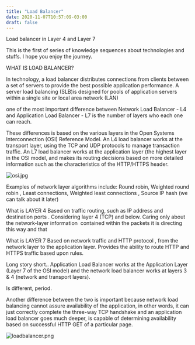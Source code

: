 ```yaml
---
title: "Load Balancer"
date: 2020-11-07T10:57:09-03:00
draft: false
---
```


Load balancer in Layer 4 and Layer 7

This is the first of series of knowledge sequences about technologies and stuffs. I hope you enjoy the journey.

WHAT IS LOAD BALANCER?

In technology, a load balancer distributes connections from clients between a set of servers to provide the best possible application performance. A server load balancing (SLB)is designed for pools of application servers within a single site or local area network (LAN)

one of the most important difference between Network Load Balancer - L4 and Application Load Balancer - L7 is the number of layers who each one can reach.

These differences is based on the various layers in the Open Systems Interconnection (OSI) Reference Model. An L4 load balancer works at the transport layer, using the TCP and UDP protocols to manage transaction traffic. An L7 load balancer works at the application layer (the highest layer in the OSI model, and makes its routing decisions based on more detailed information such as the characteristics of the HTTP/HTTPS header.

![osi.jpg](/project-one.github.io/osi.jpg)

Examples of network layer algorithms include: Round robin, Weighted round robin , Least connections, Weighted least connections , Source IP hash (we can talk about it later)

What is LAYER 4
Based on traffic routing, such as IP address and destination ports . Considering layer 4 (TCP) and below. 
Caring only about the network-layer information  contained within the packets it is directing this way and that

What is LAYER 7
Based on network traffic and HTTP protocol , from the network layer to the application layer.
Provides the ability to route HTTP and HTTPS traffic based upon rules.

Long story short..
Application Load Balancer works at the Application Layer (Layer 7 of the OSI model) and the network load balancer works at layers 3 & 4 (network and transport layers).

Is different, period.

Another difference between the two is important because network load balancing cannot assure availability of the application, in other words, it can just correctly complete the three-way TCP handshake and an application load balancer goes much deeper, is capable of determining availability based on successful HTTP GET of a particular page.

![loadbalancer.png](/project-one.github.io/loadbalancer.png)
